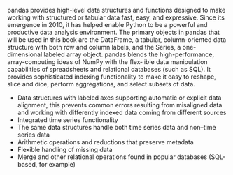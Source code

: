 pandas provides high-level data structures and functions designed to make working with structured or tabular data fast, easy, and expressive. Since its emergence in 2010, it has helped enable Python to be a powerful and productive data analysis environment. The primary objects in pandas that will be used in this book are the DataFrame, a tabular, column-oriented data structure with both row and column labels, and the Series, a one-dimensional labeled array object.
pandas blends the high-performance, array-computing ideas of NumPy with the flex‐ ible data manipulation capabilities of spreadsheets and relational databases (such as SQL). It provides sophisticated indexing functionality to make it easy to reshape, slice and dice, perform aggregations, and select subsets of data.
* Data structures with labeled axes supporting automatic or explicit data alignment, this prevents common errors resulting from misaligned data and working with differently indexed data coming from different sources
* Integrated time series functionality
* The same data structures handle both time series data and non–time series data
* Arithmetic operations and reductions that preserve metadata
* Flexible handling of missing data
* Merge and other relational operations found in popular databases (SQL-based, for example)